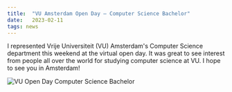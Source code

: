 ```yaml
---
title:  "VU Amsterdam Open Day — Computer Science Bachelor"
date:   2023-02-11
tags: news
---
```


I represented Vrije Universiteit (VU) Amsterdam's Computer Science department this weekend at the virtual open day.
It was great to see interest from people all over the world for studying computer science at VU.
I hope to see you in Amsterdam!

![VU Open Day Computer Science Bachelor](/images/open-day.png)
